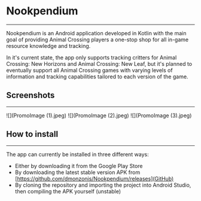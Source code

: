 # Nookpendium

-----------------------

Nookpendium is an Android application developed in Kotlin with the main goal of providing Animal Crossing players a one-stop shop for all in-game resource knowledge and tracking.

In it's current state, the app only supports tracking critters for Animal Crossing: New Horizons and Animal Crossing: New Leaf, but it's planned to eventually support all Animal Crossing games with varying levels of information and tracking capabilities tailored to each version of the game.

## Screenshots

--------------

![](PromoImage (1).jpeg)  ![](PromoImage (2).jpeg) ![](PromoImage (3).jpeg)



## How to install

-----

The app can currently be installed in three different ways:

- Either by downloading it from the Google Play Store
- By downloading the latest stable version APK from [https://github.com/dmonzonis/Nookpendium/releases](GitHub)
- By cloning the repository and importing the project into Android Studio, then compiling the APK yourself (unstable)